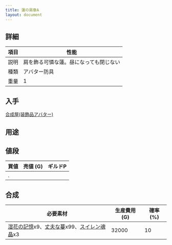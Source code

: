 ```yaml
---
title: 蓮の肩章A
layout: document
---
```

## 詳細

|項目|性能|
|---|---|
|説明|肩を飾る可憐な蓮。昼になっても閉じない|
|種類|アバター防具|
|重量|1|

## 入手

[合成屋(装飾品アバター)](合成屋(装飾品アバター))

## 用途

## 値段

|買値|売値 (G)|ギルドP|
|---|---|---|
|.|||

## 合成

|必要素材|生産費用 (G)|確率 (%)|
|---|---|---|
|[湿花の記憶](湿花の記憶)x9、[丈夫な蔓](丈夫な蔓)x99、[スイレン魂晶](スイレン魂晶)x3|32000|10|
